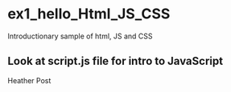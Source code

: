 # ex1_hello_Html_JS_CSS
Introductionary sample of html, JS and CSS

## Look at script.js file for intro to JavaScript
Heather Post
